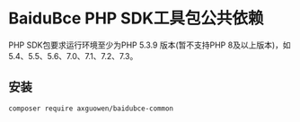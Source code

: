 # BaiduBce PHP SDK工具包公共依赖

PHP SDK包要求运行环境至少为PHP 5.3.9 版本(暂不支持PHP 8及以上版本)，如 5.4、5.5、5.6、7.0、7.1、7.2、7.3。


## 安装
~~~
composer require axguowen/baidubce-common
~~~
